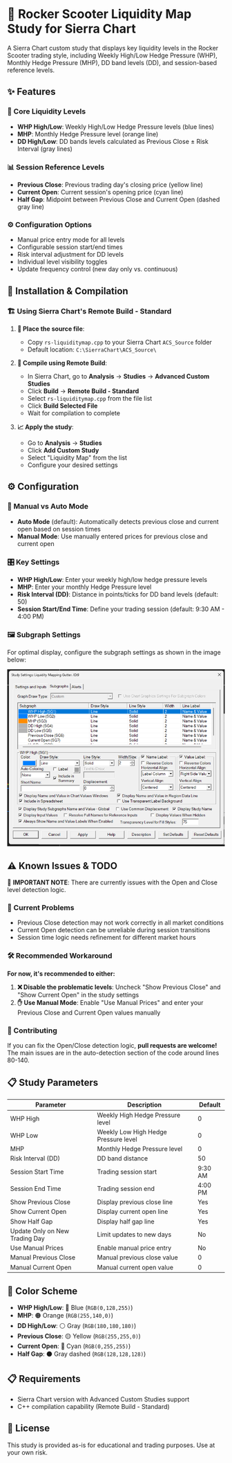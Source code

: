 # 🚀 Rocker Scooter Liquidity Map Study for Sierra Chart

A Sierra Chart custom study that displays key liquidity levels in the Rocker Scooter trading style, including Weekly High/Low Hedge Pressure (WHP), Monthly Hedge Pressure (MHP), DD band levels (DD), and session-based reference levels.

## ✨ Features

### 🎯 Core Liquidity Levels
- **WHP High/Low**: Weekly High/Low Hedge Pressure levels (blue lines)
- **MHP**: Monthly Hedge Pressure level (orange line)
- **DD High/Low**: DD bands levels calculated as Previous Close ± Risk Interval (gray lines)

### 📊 Session Reference Levels
- **Previous Close**: Previous trading day's closing price (yellow line)
- **Current Open**: Current session's opening price (cyan line)
- **Half Gap**: Midpoint between Previous Close and Current Open (dashed gray line)

### ⚙️ Configuration Options
- Manual price entry mode for all levels
- Configurable session start/end times
- Risk interval adjustment for DD levels
- Individual level visibility toggles
- Update frequency control (new day only vs. continuous)

## 🔧 Installation & Compilation

### 🏗️ Using Sierra Chart's Remote Build - Standard

1. **📁 Place the source file**:
   - Copy `rs-liquiditymap.cpp` to your Sierra Chart `ACS_Source` folder
   - Default location: `C:\SierraChart\ACS_Source\`

2. **🔨 Compile using Remote Build**:
   - In Sierra Chart, go to **Analysis** → **Studies** → **Advanced Custom Studies**
   - Click **Build** → **Remote Build - Standard**
   - Select `rs-liquiditymap.cpp` from the file list
   - Click **Build Selected File**
   - Wait for compilation to complete

3. **📈 Apply the study**:
   - Go to **Analysis** → **Studies**
   - Click **Add Custom Study**
   - Select "Liquidity Map" from the list
   - Configure your desired settings

## ⚙️ Configuration

### 🔄 Manual vs Auto Mode
- **Auto Mode** (default): Automatically detects previous close and current open based on session times
- **Manual Mode**: Use manually entered prices for previous close and current open

### 🎛️ Key Settings
- **WHP High/Low**: Enter your weekly high/low hedge pressure levels
- **MHP**: Enter your monthly Hedge Pressure level
- **Risk Interval (DD)**: Distance in points/ticks for DD band levels (default: 50)
- **Session Start/End Time**: Define your trading session (default: 9:30 AM - 4:00 PM)

### 🖼️ Subgraph Settings
For optimal display, configure the subgraph settings as shown in the image below:

![Study Settings](settings.png)

## ⚠️ Known Issues & TODO

🚨 **IMPORTANT NOTE**: There are currently issues with the Open and Close level detection logic. 

### 🐛 Current Problems
- Previous Close detection may not work correctly in all market conditions
- Current Open detection can be unreliable during session transitions
- Session time logic needs refinement for different market hours

### 🛠️ Recommended Workaround
**For now, it's recommended to either:**
1. **❌ Disable the problematic levels**: Uncheck "Show Previous Close" and "Show Current Open" in the study settings
2. **✋ Use Manual Mode**: Enable "Use Manual Prices" and enter your Previous Close and Current Open values manually

### 🤝 Contributing
If you can fix the Open/Close detection logic, **pull requests are welcome!** The main issues are in the auto-detection section of the code around lines 80-140.

## 📋 Study Parameters

| Parameter | Description | Default |
|-----------|-------------|---------|
| WHP High | Weekly High Hedge Pressure level | 0 |
| WHP Low | Weekly Low High Hedge Pressure level | 0 |
| MHP | Monthly Hedge Pressure level | 0 |
| Risk Interval (DD) | DD band distance | 50 |
| Session Start Time | Trading session start | 9:30 AM |
| Session End Time | Trading session end | 4:00 PM |
| Show Previous Close | Display previous close line | Yes |
| Show Current Open | Display current open line | Yes |
| Show Half Gap | Display half gap line | Yes |
| Update Only on New Trading Day | Limit updates to new days | No |
| Use Manual Prices | Enable manual price entry | No |
| Manual Previous Close | Manual previous close value | 0 |
| Manual Current Open | Manual current open value | 0 |

## 🎨 Color Scheme

- **WHP High/Low**: 🔵 Blue (`RGB(0,128,255)`)
- **MHP**: 🟠 Orange (`RGB(255,140,0)`)
- **DD High/Low**: ⚪ Gray (`RGB(180,180,180)`)
- **Previous Close**: 🟡 Yellow (`RGB(255,255,0)`)
- **Current Open**: 🔷 Cyan (`RGB(0,255,255)`)
- **Half Gap**: ⚫ Gray dashed (`RGB(128,128,128)`)

## 📋 Requirements

- Sierra Chart version with Advanced Custom Studies support
- C++ compilation capability (Remote Build - Standard)

## 📄 License

This study is provided as-is for educational and trading purposes. Use at your own risk.
